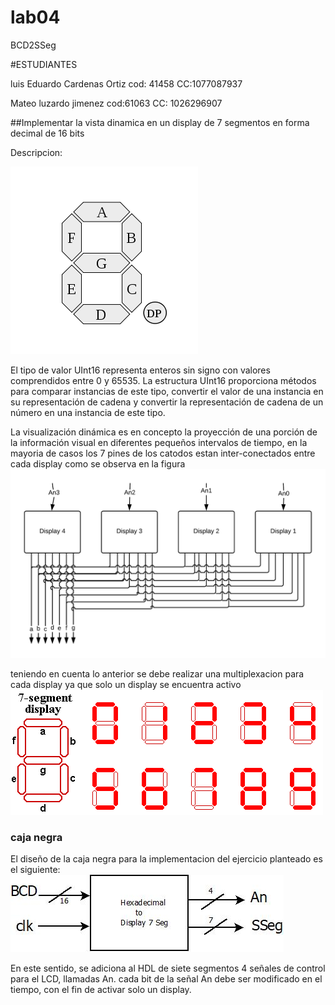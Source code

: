 # lab04
BCD2SSeg

#ESTUDIANTES

luis Eduardo Cardenas Ortiz
cod: 41458 CC:1077087937


Mateo luzardo jimenez
cod:61063  CC: 1026296907


##Implementar la vista dinamica en un display de 7 segmentos en forma decimal de 16 bits

Descripcion:

![display 7 segmentos](https://github.com/ELINGAP-7545/lab04-grupo-8/blob/master/display/300px-7_segment_display_labeled.svg.png)

El tipo de valor UInt16 representa enteros sin signo con valores comprendidos entre 0 y 65535.
La estructura UInt16 proporciona métodos para comparar instancias de este tipo, convertir el valor de una instancia en su representación de cadena y convertir la representación de cadena de un número en una instancia de este tipo.

La visualización dinámica es en concepto la proyección de una porción de la información visual en diferentes pequeños intervalos de tiempo, en la mayoria de casos los 7 pines de los catodos estan inter-conectados entre cada display como se observa en la figura 
![visualizacion dinamica 4 display](https://github.com/Fabeltranm/SPARTAN6-ATMEGA-MAX5864/blob/master/lab/lab04_display_7segx4/doc/conex.png)

teniendo en cuenta lo anterior se debe realizar una multiplexacion para cada display ya que solo un display se encuentra activo
![numeros en display](https://github.com/ELINGAP-7545/lab04-grupo-8/blob/master/numeros/numeros.gif)

### caja negra
El diseño de la caja negra para la implementacion del ejercicio planteado es el siguiente:
![caja negra](https://github.com/Fabeltranm/SPARTAN6-ATMEGA-MAX5864/blob/master/lab/lab04_display_7segx4/doc/display_7segx4.jpg)

En este sentido, se adiciona al HDL de siete segmentos 4 señales de control para el LCD, llamadas An. cada bit de la señal An debe ser modificado en el tiempo, con el fin de activar solo un display.


 
